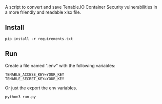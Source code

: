 
A script to convert and save Tenable.IO Container Security vulnerabilities in a more friendly and readable xlsx file.

## Install 

`pip install -r requirements.txt`

## Run

Create a file named ".env" with the following variables:

```
TENABLE_ACCESS_KEY=YOUR_KEY
TENABLE_SECRET_KEY=YOUR_KEY
```

Or just the export the env variables.

`python3 run.py`